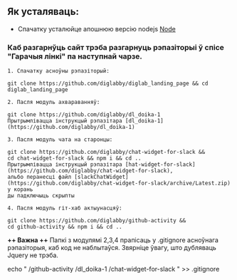 ## Як усталяваць:

- Спачатку усталюйце апошнюю версію nodejs [Node](https://nodejs.org/)

### Каб разгарнўць сайт трэба разгарнуць рэпазіторыі ў спісе "Гарачыя лінкі" па наступнай чарзе.
    1. Спачатку асноўны рэпазіторый:
 
```
git clone https://github.com/diglabby/diglab_landing_page && cd diglab_landing_page  
```

    2. Пасля модуль ахвараванняў: 
```
git clone https://github.com/diglabby/dl_doika-1
Прытрымлівацца інструкцый рэпазітара [dl_doika-1](https://github.com/diglabby/dl_doika-1) 
```

    3. Пасля модуль чата на старонцы:
 
```
git clone https://github.com/diglabby/chat-widget-for-slack && 
cd chat-widget-for-slack && npm i && cd ..
Прытрымлівацца інструкцый рэпазітара [hat-widget-for-slack](https://github.com/diglabby/chat-widget-for-slack), 
альбо перанесці файл [slackChatWidget](https://github.com/diglabby/chat-widget-for-slack/archive/Latest.zip) у корань
ды падключыць скрыпты
```
   
    4. Пасля модуль гіт-хаб актыунасцяў: 
```
git clone https://github.com/diglabby/github-activity && 
cd github-activity && npm i && cd ..
```
   
**++ Важна ++**
Папкі з модулямі 2,3,4 прапісаць у .gitignore асноўнага рэпазіторыя, каб код не наблытаўся. 
Звярніце ўвагу, што дубляваць Jquery не трэба.

echo " 
/github-activity
/dl_doika-1
/chat-widget-for-slack " >> .gitignore
